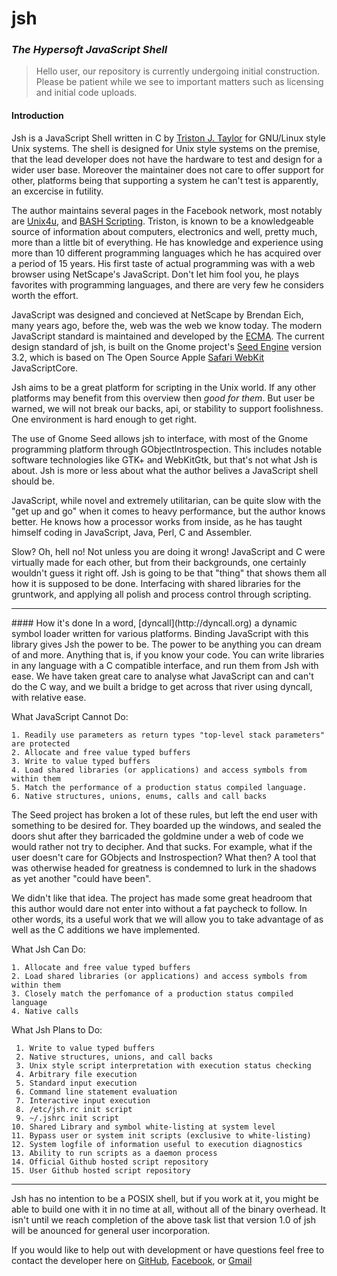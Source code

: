 jsh
===

### *The Hypersoft JavaScript Shell*

>Hello user, our repository is currently undergoing initial construction. Please
be patient while we see to important matters such as licensing and initial code
uploads.

#### Introduction
Jsh is a JavaScript Shell written in C by [Triston J. Taylor](https://facebook.com/pc.wiz.tt)
for GNU/Linux style Unix systems. The shell is designed for Unix style systems 
on the premise, that the lead developer does not have the hardware to test and
design for a wider user base. Moreover the maintainer does not care to offer
support for other, platforms being that supporting a system he can't test is
apparently, an excercise in futility.

The author maintains several pages in the Facebook network, most notably are
[Unix4u](https://facebook.com/unix4u), and [BASH Scripting](https://facebook.com/alt.bash).
Triston, is known to be a knowledgeable source of information about computers, 
electronics and well, pretty much, more than a little bit of everything. He has knowledge
and experience using more than 10 different programming languages which he has
acquired over a period of 15 years. His first taste of actual programming was
with a web browser using NetScape's JavaScript. Don't let him fool you, he
plays favorites with programming languages, and there are very few he considers
worth the effort.

JavaScript was designed and concieved at NetScape by Brendan Eich, many years
ago, before the, web was the web we know today. The modern JavaScript standard
is maintained and developed by the [ECMA](http://www.ecma.org). 
The current design standard of jsh, is built on the Gnome project's [Seed
Engine](https://live.gnome.org/Seed) version 3.2, which is based on The Open 
Source Apple [Safari WebKit](http://www.webkit.org/) JavaScriptCore.

Jsh aims to be a great platform for scripting in the Unix world. If any other
platforms may benefit from this overview then *good for them*. But user be warned,
we will not break our backs, api, or stability to support foolishness. One
environment is hard enough to get right.

The use of Gnome Seed allows jsh to interface, with most of the Gnome
programming platform through GObjectIntrospection. This includes notable
software technologies like GTK+ and WebKitGtk, but that's not what Jsh is about.
Jsh is more or less about what the author belives a JavaScript shell should be.

JavaScript, while novel and extremely utilitarian, can be quite slow with the 
"get up and go" when it comes to heavy performance, but the author knows better.
He knows how a processor works from inside, as he has taught himself coding in 
JavaScript, Java, Perl, C and Assembler.

Slow? Oh, hell no! Not unless you are doing it wrong! JavaScript and C were virtually
made for each other, but from their backgrounds, one certainly wouldn't guess it
right off. Jsh is going to be that "thing" that shows them all how it is supposed
to be done. Interfacing with shared libraries for the gruntwork, and applying
all polish and process control through scripting.
<hr>
#### How it's done
In a word, [dyncall](http://dyncall.org) a dynamic symbol loader written for
various platforms. Binding JavaScript with this library gives Jsh the power to be.
The power to be anything you can dream of and more. Anything that is, if you
know your code. You can write libraries in any language with a C compatible
interface, and run them from Jsh with ease. We have taken great care to analyse
what JavaScript can and can't do the C way, and we built a bridge to get across
that river using dyncall, with relative ease.

What JavaScript Cannot Do:

	1. Readily use parameters as return types "top-level stack parameters" are protected
	2. Allocate and free value typed buffers
	3. Write to value typed buffers
	4. Load shared libraries (or applications) and access symbols from within them
	5. Match the performance of a production status compiled language.
	6. Native structures, unions, enums, calls and call backs

The Seed project has broken a lot of these rules, but left the end user with
something to be desired for. They boarded up the windows, and sealed the doors
shut after they barricaded the goldmine under a web of code we would rather
not try to decipher. And that sucks. For example, what if the user doesn't care for
GObjects and Instrospection? What then? A tool that was otherwise headed for
greatness is condemned to lurk in the shadows as yet another "could have been".

We didn't like that idea. The project has made some great headroom that this
author would dare not enter into without a fat paycheck to follow. In other
words, its a useful work that we will allow you to take advantage of as well
as the C additions we have implemented.
	 
What Jsh Can Do:

	1. Allocate and free value typed buffers
	2. Load shared libraries (or applications) and access symbols from within them
	3. Closely match the perfomance of a production status compiled language
	4. Native calls

What Jsh Plans to Do:

	 1. Write to value typed buffers
	 2. Native structures, unions, and call backs
	 3. Unix style script interpretation with execution status checking
	 4. Arbitrary file execution
	 5. Standard input execution
	 6. Command line statement evaluation
	 7. Interactive input execution
	 8. /etc/jsh.rc init script
	 9. ~/.jshrc init script
	10. Shared Library and symbol white-listing at system level
	11. Bypass user or system init scripts (exclusive to white-listing)
	12. System logfile of information useful to execution diagnostics
	13. Ability to run scripts as a daemon process
	14. Official Github hosted script repository
	15. User Github hosted script repository

<hr>
Jsh has no intention to be a POSIX shell, but if you work at it, you might be
able to build one with it in no time at all, without all of the binary overhead.
It isn't until we reach completion of the above task list that version 1.0 of
jsh will be anounced for general user incorporation.

If you would like to help out with development or have questions feel free to 
contact the developer here on [GitHub](https://github.com/hypersoft), [Facebook](https://facebook.com/pc.wiz.tt), or [Gmail](mailto:pc.wiz.tt@gmail.com)
<markup theme='hypersoft'>
